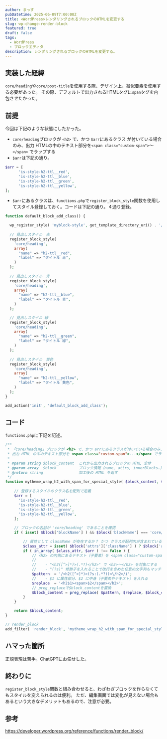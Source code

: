 ```yaml
---
author: まっす
pubDatetime: 2025-06-09T7:00:00Z
title: <WordPress>レンダリングされるブロックのHTMLを変更する
slug: wp-change-render-block
featured: true
draft: false
tags:
  - WordPress
  - ブロックエディタ
description: レンダリングされるブロックのHTMLを変更する。
---
```


<!-- ## Table of contents -->

## 実装した経緯

`core/heading`や`core/post-title`を使用する際、デザイン上、擬似要素を使用する必要があった。
その際、デフォルトで出力されるHTMLタグに`span`タグを内包させたかった。

## 前提

今回は下記のような状態にしたかった。

- `core/heading`ブロックが `<h2>` で、かつ `$arr`にあるクラス が付いている場合のみ、出力 HTMLの中のテキスト部分を`<span class="custom-span">`～`</span>` でラップする
- `$arr`は下記の通り。

```php
$arr = [
      'is-style-h2-ttl__red',
      'is-style-h2-ttl__blue',
      'is-style-h2-ttl__green',
      'is-style-h2-ttl__yellow',
];
```
- `$arr`にあるクラスは、`functions.php`で`register_block_style`関数を使用してスタイル登録しておく。コードは下記の通り。４通り登録。

```php
function default_block_add_class() {

  wp_register_style( 'myblock-style', get_template_directory_uri() . '/assets/css/style.css' );
  
  // 見出しスタイル　赤
  register_block_style(
    'core/heading',
    array(
      "name" => "h2-ttl__red",
      "label" => "タイトル 赤",
    )
  );
  
  // 見出しスタイル　青
  register_block_style(
    'core/heading',
    array(
      "name" => "h2-ttl__blue",
      "label" => "タイトル 青",
    )
  );

  // 見出しスタイル 緑
  register_block_style(
    'core/heading',
    array(
      "name" => "h2-ttl__green",
      "label" => "タイトル 緑",
    )
  );
  
  // 見出しスタイル　黄色
  register_block_style(
    'core/heading',
    array(
      "name" => "h2-ttl__yellow",
      "label" => "タイトル 黄色",
    )
  );
}

add_action('init', 'default_block_add_class');
```


## コード

`functions.php`に下記を記述。

```php
/**
 * 「core/heading」ブロックが <h2> で、かつ arrにあるクラスが付いている場合のみ、
 * 出力 HTML の中のテキスト部分を <span class="custom-span">...</span> でラップする
 *
 * @param string $block_content  これから出力されるブロックの HTML 全体
 * @param array  $block          ブロック情報（name, attrs, innerBlocks…）
 * @return string                加工後の HTML を返す
 */
function mytheme_wrap_h2_with_span_for_special_style( $block_content, $block ) {
    
    // 登録するスタイルのクラス名を配列で定義
    $arr = [
      'is-style-h2-ttl__red',
      'is-style-h2-ttl__blue',
      'is-style-h2-ttl__green',
      'is-style-h2-ttl__yellow',
    ];

    // ブロックの名前が 'core/heading' であることを確認
    if ( isset( $block['blockName'] ) && $block['blockName'] === 'core/heading' ) {

        // 属性として className が存在するか？ かつ クラスが配列内が含まれているか?を確認
        $class_attr = isset( $block['attrs']['className'] ) ? $block['attrs']['className'] : '';
        if ( in_array( $class_attr, $arr ) !== false ) {
            // <h2> の内側にあるテキスト（子要素）を <span class="custom-span">…</span> でラップする
            //
            //    - "<h2([^>]*)>(.*?)</h2>" で <h2>～</h2> を対象にする
            //    - "(?s)" 修飾子を入れることで改行を含めた任意の文字列もマッチさせる
            $pattern  = '/<h2([^>]*)>(?s:(.*?))<\/h2>/i';
            //    - $1 に属性部分、$2 に中身（子要素やテキスト）を入れる
            $replace  = '<h2$1><span>$2</span></h2>';
            // preg_replaceで$block_contentを置換
            $block_content = preg_replace( $pattern, $replace, $block_content );
        }
    }

    return $block_content;
}

// render_block
add_filter( 'render_block', 'mytheme_wrap_h2_with_span_for_special_style', 10, 2 );

```

## ハマった箇所

正規表現は苦手。ChatGPTにお任せした。

## 終わりに

`register_block_style`関数と組み合わせると、わざわざブロックを作らなくてもスタイルを変えられるのは便利。
ただ、編集画面では変化が見えない場合もあるという大きなデメリットもあるので、注意が必要。

## 参考

https://developer.wordpress.org/reference/functions/render_block/
